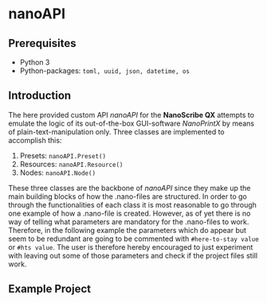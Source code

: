 # nanoAPI
## Prerequisites
- Python 3
- Python-packages: `toml, uuid, json, datetime, os` 
## Introduction
The here provided custom API *nanoAPI* for the **NanoScribe QX** attempts to emulate the logic of its out-of-the-box
GUI-software *NanoPrintX* by means of plain-text-manipulation only. Three classes are implemented to accomplish this:

1. Presets: `nanoAPI.Preset()`
2. Resources: `nanoAPI.Resource()`
3. Nodes: `nanoAPI.Node()`

These three classes are the backbone of *nanoAPI* since they make up the main building blocks of how the .nano-files are structured.
In order to go through the functionalities of each class it is most reasonable to go through one example of how a .nano-file is created.
However, as of yet there is no way of telling what parameters are mandatory for the .nano-files to work. Therefore, in the following example
the parameters which do appear but seem to be redundant are going to be commented with `#here-to-stay value` or `#hts value`. The user is
therefore hereby encouraged to just experiment with leaving out some of those parameters and check if the project files still work.

## Example Project
